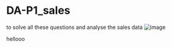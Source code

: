 # DA-P1_sales
to solve all these questions and analyse the sales data
![image](https://github.com/user-attachments/assets/b32c558f-ede9-448e-92e6-bb82f1f2211a)

hellooo
